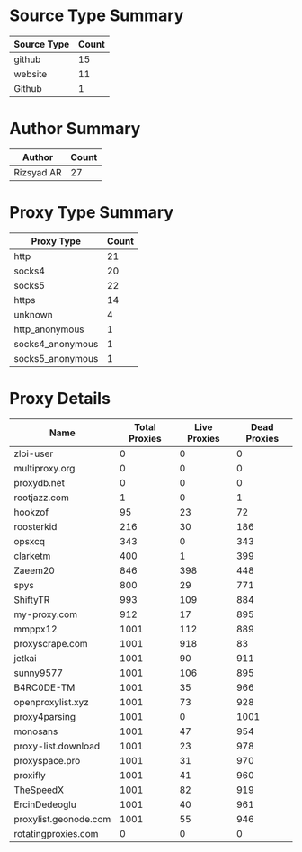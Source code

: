# Source Type Summary

| Source Type | Count |
|-------------|-------|
| github | 15 |
| website | 11 |
| Github | 1 |


# Author Summary

| Author | Count |
|--------|-------|
| Rizsyad AR | 27 |


# Proxy Type Summary

| Proxy Type | Count |
|------------|-------|
| http | 21 |
| socks4 | 20 |
| socks5 | 22 |
| https | 14 |
| unknown | 4 |
| http_anonymous | 1 |
| socks4_anonymous | 1 |
| socks5_anonymous | 1 |


# Proxy Details

| Name | Total Proxies | Live Proxies | Dead Proxies |
|------|---------------|--------------|---------------|
| zloi-user | 0 | 0 | 0 |
| multiproxy.org | 0 | 0 | 0 |
| proxydb.net | 0 | 0 | 0 |
| rootjazz.com | 1 | 0 | 1 |
| hookzof | 95 | 23 | 72 |
| roosterkid | 216 | 30 | 186 |
| opsxcq | 343 | 0 | 343 |
| clarketm | 400 | 1 | 399 |
| Zaeem20 | 846 | 398 | 448 |
| spys | 800 | 29 | 771 |
| ShiftyTR | 993 | 109 | 884 |
| my-proxy.com | 912 | 17 | 895 |
| mmppx12 | 1001 | 112 | 889 |
| proxyscrape.com | 1001 | 918 | 83 |
| jetkai | 1001 | 90 | 911 |
| sunny9577 | 1001 | 106 | 895 |
| B4RC0DE-TM | 1001 | 35 | 966 |
| openproxylist.xyz | 1001 | 73 | 928 |
| proxy4parsing | 1001 | 0 | 1001 |
| monosans | 1001 | 47 | 954 |
| proxy-list.download | 1001 | 23 | 978 |
| proxyspace.pro | 1001 | 31 | 970 |
| proxifly | 1001 | 41 | 960 |
| TheSpeedX | 1001 | 82 | 919 |
| ErcinDedeoglu | 1001 | 40 | 961 |
| proxylist.geonode.com | 1001 | 55 | 946 |
| rotatingproxies.com | 0 | 0 | 0 |

